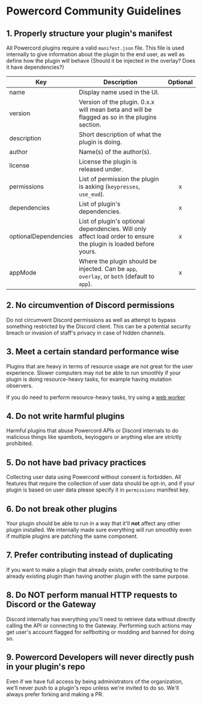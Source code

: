 # Powercord Community Guidelines

## 1. Properly structure your plugin's manifest

All Powercord plugins require a valid `manifest.json` file.
This file is used internally to give information about the plugin to the end user, as well as define how the plugin
will behave (Should it be injected in the overlay? Does it have dependencies?)

| Key                  | Description                                                                                                      | Optional |
|----------------------|------------------------------------------------------------------------------------------------------------------|:--------:|
| name                 | Display name used in the UI.                                                                                     |          |
| version              | Version of the plugin. 0.x.x will mean beta and will be flagged as so in the plugins section.                    |          |
| description          | Short description of what the plugin is doing.                                                                   |          |
| author               | Name(s) of the author(s).                                                                                        |          |
| license              | License the plugin is released under.                                                                            |          |
| permissions          | List of permission the plugin is asking (`keypresses`, `use_eud`).                                               | x        |
| dependencies         | List of plugin's dependencies.                                                                                   | x        |
| optionalDependencies | List of plugin's optional dependencies. Will only affect load order to ensure the plugin is loaded before yours. | x        |
| appMode              | Where the plugin should be injected. Can be `app`, `overlay`, or `both` (default to `app`).                      | x        |

## 2. No circumvention of Discord permissions

Do not circumvent Discord permissions as well as attempt to bypass something restricted by the Discord client. This can be a potential security breach or invasion of staff's privacy in case of hidden channels.

## 3. Meet a certain standard performance wise

Plugins that are heavy in terms of resource usage are not great for the user experience. Slower computers may not
be able to run smoothly if your plugin is doing resource-heavy tasks, for example having mutation observers.

If you do need to perform resource-heavy tasks, try using a [web worker](https://developer.mozilla.org/en-US/docs/Web/API/Web_Workers_API/Using_web_workers)

## 4. Do not write harmful plugins

Harmful plugins that abuse Powercord APIs or Discord internals to do malicious things like spambots, keyloggers
or anything else are strictly prohibited.

## 5. Do not have bad privacy practices

Collecting user data using Powercord without consent is forbidden. All features that require the collection of user data
should be opt-in, and if your plugin is based on user data please specify it in `permissions` manifest key.

## 6. Do not break other plugins

Your plugin should be able to run in a way that it'll **not** affect any other plugin installed. We internally made
sure everything will run smoothly even if multiple plugins are patching the same component.

## 7. Prefer contributing instead of duplicating

If you want to make a plugin that already exists, prefer contributing to the already existing plugin than having another
plugin with the same purpose.

## 8. Do **NOT** perform manual HTTP requests to Discord or the Gateway

Discord internally has everything you'll need to retrieve data without directly calling the API or connecting to the
Gateway. Performing such actions may get user's account flagged for selfbotting or modding and banned for doing so.

## 9. Powercord Developers will never directly push in your plugin's repo

Even if we have full access by being administrators of the organization, we'll never push to a plugin's repo unless
we're invited to do so. We'll always prefer forking and making a PR.
